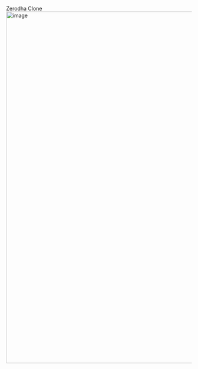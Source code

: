 Zerodha Clone
<img width="956" alt="image" src="https://github.com/user-attachments/assets/bb98d24d-e331-48b6-8a24-ba8ebf39a38f">

